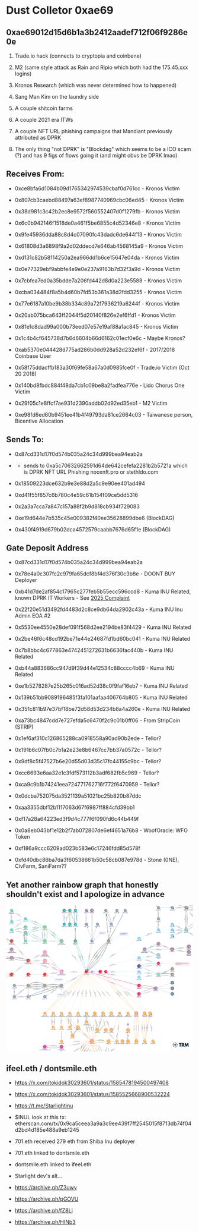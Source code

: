 # Dust Colletor 0xae69


## 0xae69012d15d6b1a3b2412aadef712f06f9286e0e

1. Trade.io hack (connects to cryptopia and coinbene)

2. M2 (same style attack as Rain and Ripio which both had the 175.45.xxx logins)

3. Kronos Research (which was never determined how to happened)

4. Sang Man Kim on the laundry side

5. A couple shitcoin farms 

6. A couple 2021 era ITWs

7. A couple NFT URL phishing campaigns that Mandiant previously attributed as DPRK

8. The only thing "not DPRK" is "Blockdag" which seems to be a ICO scam (?) and has 9 figs of flows going it (and might obvs be DPRK lmao)


## Receives From:

- 0xce8bfa6d1084b09d1765342974539cbaf0d761cc - Kronos Victim

- 0x807cb3caebd88497a63ef8987740969cbc06ed45 - Kronos Victim

- 0x38d981c3c42b2ec8e9572f560552407d0f1279fb - Kronos Victim

- 0x6c0b942146f1518de0a461f5be6855c4d52346e8 - Kronos Victim

- 0x9fe45936dda88c8d4c07090fc43dadc6de644f13 - Kronos Victim

- 0x61808d3a6898f9a2d02ddecd7e646ab4568145a9 - Kronos Victim

- 0xd131c82b58114250a2ea966dd1b6ce15647e04da - Kronos Victim

- 0x0e77329ebf9abbfe4e9e0e237a9163b7d32f3a9d - Kronos Victim

- 0x7cbfea7ed0a35bdde7a206fd442d8d0a223e5588 - Kronos Victim

- 0xcba034484f8a5b4d60b7fd53b361a38d2fdd3255 - Kronos Victim

- 0x77e6187a10be9b38b334c89a72f7936219a6244f - Kronos Victim

- 0x20ab075bca643ff2044f5d20140f826e2ef6ffd1 - Kronos Victim

- 0x81e1c8dad99a000b73eed07e57e19af88a1ac845 - Kronos Victim

- 0x1c4b4cf645738d7b6d6604b66d6162c01ecf0e6c - Maybe Kronos?

- 0xab5370e044428d775ad286b0dd928a52d232ef6f - 2017/2018 Coinbase User

- 0x58f75ddacffb183a30f69fe58a67a0d0985fce0f - Trade.io Victim (Oct 20 2018)

- 0x140bd8fbdc884f48da7cb1c09be8a2fadfea776e - Lido Chorus One Victim

- 0x29f05c1e8ffcf7ae931d2390addb02d92ed35eb1 - M2 Victim

- 0xe98fd6ed60b9451ee41b4f49793da81ce2664c03 - Taiwanese person, Bicentive Allocation



## Sends To:

- 0x87cd331d17f0d574b035a24c34d999bea94eab2a

- - sends to 0xa5c70632662591d64de642cefefa2281b2b5721a which is DPRK NFT URL Phishing nooxnft.pro or stethldo.com

- 0x18509223dce632b9e3e88d2a5c9e90ee401ad494

- 0xd41f55f857c6b780c4e59c61b154f09ce5dd5316

- 0x2a3a7cca7a847c157a88f2b9d818cb934f729083

- 0xe19d644e7b535c45e009382f40ee35628899dbe6 (BlockDAG)

- 0x430f4919d679b02dca4572579caabb7676d65f1e (BlockDAG)


## Gate Deposit Address

- 0x87cd331d17f0d574b035a24c34d999bea94eab2a

- 0x78e4a0c307fc2c979fa65dcf8bf4d376f30c3b8e - DOONT BUY Deployer

- 0xb41d7de2af854c17965c277feb5b55ecc596ccd8 - Kuma INU Related, known DPRK IT Workers - See [2025 Complaint](./pdf/2025-06-05-DPRK-IT_complaint_25cv1769_0.pdf)

- 0x22f20e51d3492fd4483d2c8ce9db64da2902c43a - Kuma INU Inu Admin EOA #2

- 0x5530ee4550e28def091f568d2ee2194be83f4429 - Kuma INU Related

- 0x2be46f6c48cd192be71e44e24687fd1bd60bc041 - Kuma INU Related

- 0x7b8bbc4c677863e4742451272631b6636fac440b - Kuma INU Related

- 0xb44a883686cc947d9f39d44e12534c88cccc4b69 - Kuma INU Related

- 0xe1b5278287e25b265c016ad52d38c0f9faf16eb7 - Kuma INU Related

- 0x139b51bb9089196485f3fa101aafaa406764b805 - Kuma INU Related

- 0x351c811b97e37bf18be72d58d53d234b8a4a260e - Kuma INU Related

- 0xa73bc4847cdd7e727efda5c6470f2c9c01b0ff06 - From StripCoin (STRIP)

- 0x1ef6af310c126865288ca0918558a90ad90b2ede - Tellor?

- 0x191b6c07fb0c7b1a2e23e8b6467cc7bb37a0572c - Tellor?

- 0x9df8c5f47527b6e20d55d03d35c17fc44155c9bc - Tellor?

- 0xcc6693e6aa32e1c3fdf573112b3adf682fb5c969 - Tellor?

- 0xca9c9b1b74241eea724771762716f772f6470959 - Tellor?

- 0x0dcba752075da3521139a51021bc25b820b87ddc

- 0xaa3355dbf12b1117063d67f6987ff884cfd39bb1

- 0xf17a28a64223ed3f9d4c777f6f090fd6c44b449f

- 0x0a8eb043bf1e12b2f7ab072807de6ef4651a76b8 - WoofOracle: WFO Token

- 0xf186a9ccc6209ad023b583e6c17246fdd85d578f

- 0xfd40dbc86ba7da3f60538661b50c58cb087e978d -  Stone (0NE), CivFarm, SaniFarm??



## Yet another rainbow graph that honestly shouldn't exist and I apologize in advance

![](./dust-collector-0xae69.png)



## ifeel.eth / dontsmile.eth

- https://x.com/tokidok30293601/status/1585478194500497408

- https://x.com/tokidok30293601/status/1585525668900532224

- https://t.me/Starlightinu

- $INUL look at this tx: etherscan.com/tx/0x9ca5ceea3a9a3c9ee439f7ff2545015f8713db74f04d2bd4d185e488a9eb1245

- 701.eth received 279 eth from Shiba Inu deployer

- 701.eth linked to dontsmile.eth

- dontsmile.eth linked to ifeel.eth 

- Starlight dev's alt...

- https://archive.ph/Z3uwy

- https://archive.ph/pGOVU

- https://archive.ph/fZ8Lj

- https://archive.ph/HINb3